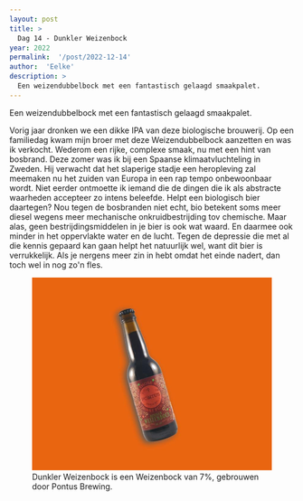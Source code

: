 ```yaml
---
layout: post
title: >
  Dag 14 - Dunkler Weizenbock
year: 2022
permalink:  '/post/2022-12-14'
author:  'Eelke'
description: >
  Een weizendubbelbock met een fantastisch gelaagd smaakpalet.
---
```

<p class='intro'><span class='dropcap'>E</span>en weizendubbelbock met een fantastisch gelaagd smaakpalet.</p>

Vorig jaar dronken we een dikke IPA van deze biologische brouwerij. Op een familiedag kwam mijn broer met deze Weizendubbelbock aanzetten en was ik verkocht. Wederom een rijke, complexe smaak, nu met een hint van bosbrand. Deze zomer was ik bij een Spaanse klimaatvluchteling in Zweden. Hij verwacht dat het slaperige stadje een heropleving zal meemaken nu het zuiden van Europa in een rap tempo onbewoonbaar wordt. Niet eerder ontmoette ik iemand die de dingen die ik als abstracte waarheden accepteer zo intens beleefde. Helpt een biologisch bier daartegen? Nou tegen de bosbranden niet echt, bio betekent soms meer diesel wegens meer mechanische onkruidbestrijding tov chemische. Maar alas, geen bestrijdingsmiddelen in je bier is ook wat waard. En daarmee ook minder in het oppervlakte water en de lucht. Tegen de depressie die met al die kennis gepaard kan gaan helpt het natuurlijk wel, want dit bier is verrukkelijk. Als je nergens meer zin in hebt omdat het einde nadert, dan toch wel in nog zo'n fles.

<figure><img src='/assets/img/beer_2022-12-14.jpg' alt=''/> <figcaption>Dunkler Weizenbock is een Weizenbock van 7%, gebrouwen door Pontus Brewing.</figcaption></figure>
